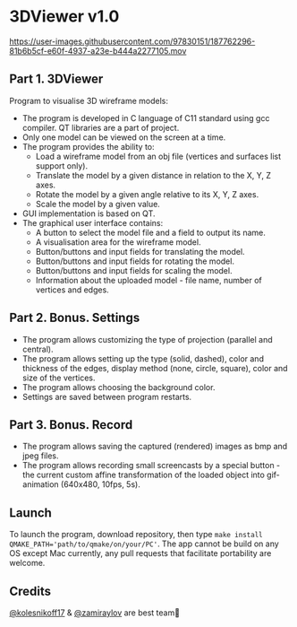 # 3DViewer v1.0



https://user-images.githubusercontent.com/97830151/187762296-81b6b5cf-e60f-4937-a23e-b444a2277105.mov



## Part 1. 3DViewer

Program to visualise 3D wireframe models:

- The program is developed in C language of C11 standard using gcc compiler. QT libraries are a part of project.
- Only one model can be viewed on the screen at a time.
- The program provides the ability to:
    - Load a wireframe model from an obj file (vertices and surfaces list support only).
    - Translate the model by a given distance in relation to the X, Y, Z axes.
    - Rotate the model by a given angle relative to its X, Y, Z axes.
    - Scale the model by a given value.
- GUI implementation is based on QT.
- The graphical user interface contains:
    - A button to select the model file and a field to output its name.
    - A visualisation area for the wireframe model.
    - Button/buttons and input fields for translating the model.
    - Button/buttons and input fields for rotating the model.
    - Button/buttons and input fields for scaling the model.
    - Information about the uploaded model - file name, number of vertices and edges.

## Part 2. Bonus. Settings

- The program allows customizing the type of projection (parallel and central).
- The program allows setting up the type (solid, dashed), color and thickness of the edges, display method (none, circle, square), color and size of the vertices.
- The program allows choosing the background color.
- Settings are saved between program restarts.

## Part 3. Bonus. Record

- The program allows saving the captured (rendered) images as bmp and jpeg files.
- The program allows recording small screencasts by a special button - the current custom affine transformation of the loaded object into gif-animation (640x480, 10fps, 5s).

## Launch

To launch the program, download repository, then type `make install QMAKE_PATH='path/to/qmake/on/your/PC'`.
The app cannot be build on any OS except Mac currently, any pull requests that facilitate portability are welcome.

## Credits
[@kolesnikoff17](https://github.com/kolesnikoff17) & [@zamiraylov](https://github.com/maykitbo) are best team🌸
